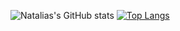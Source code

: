 ![Natalias's GitHub stats](https://github-readme-stats.vercel.app/api?username=nataliakusmirek&show_icons=true&theme=aura)
[![Top Langs](https://github-readme-stats.vercel.app/api/top-langs/?username=nataliakusmirek&layout=compact)](https://github.com/nataliakusmirek/github-readme-stats&theme=aura)
